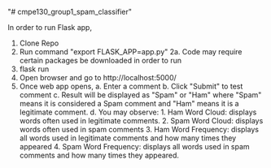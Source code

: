 "# cmpe130_group1_spam_classifier"

In order to run Flask app,
1. Clone Repo
2. Run command "export FLASK_APP=app.py"
    2a. Code may require certain packages be downloaded in order to run 
3. flask run
4. Open browser and go to http://localhost:5000/
5. Once web app opens,
    a. Enter a comment
    b. Click "Submit" to test comment
    c. Result will be displayed as "Spam" or "Ham"
        where "Spam" means it is considered a Spam comment and
        "Ham" means it is a legitimate comment.
    d. You may observe:
        1. Ham Word Cloud: displays words often used in legitimate comments. 
        2. Spam Word Cloud: displays words often used in spam comments
        3. Ham Word Frequency: displays all words used in legitimate comments and how many times they appeared
        4. Spam Word Frequency: displays all words used in spam comments and how many times they appeared.